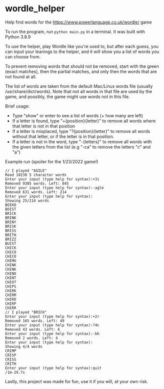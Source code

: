 # wordle_helper

Help find words for the https://www.powerlanguage.co.uk/wordle/ game

To run the program, run `python main.py` in a terminal. It was built with Python 3.8.9

To use the helper, play Wordle like you're used to, but after each guess, you can input your leanings to the helper,
and it will show you a list of words you can choose from.

To prevent removing words that should not be removed, start with the green (exact matches), then the partial matches, and only then the words
that are not found at all.

The list of words are taken from the default Mac/Linux words file (usually /usr/share/dict/words).
Note that not all words in that file are used by the game, and possibly, the game might use words not in this file.

Brief usage:

- Type "show" or enter to see a list of words (+ how many are left)
- If a letter is found, type "+{position}{letter}" to remove all words where that letter is not in that position
- If a letter is misplaced, type "?{position}{letter}" to remove all words without that letter, or if the letter is in that position.
- If a letter is not in the word, type "-{letters}" to remove all words with the given letters from the list
  (e.g "-ca" to remove the letters "c" and "a")

Example run (spoiler for the 1/23/2022 game!)

```
// I played "AGILE"
Read 10230 5 character words
Enter your input (type help for syntax):+3i
Removed 9385 words. Left: 845
Enter your input (type help for syntax):-agle
Removed 631 words. Left: 214
Enter your input (type help for syntax):
Showing 25/214 words
BOIKO
BOIST
BRICK
BRINK
BRINY
BRISK
BRISS
BRITH
BRIZZ
BUIST
CHICK
CHICO
CHICO
CHIMU
CHINK
CHINK
CHINO
CHINT
CHIOT
CHIPS
CHIRK
CHIRM
CHIRO
CHIRP
CHIRR
// I played "BRICK"
Enter your input (type help for syntax):+2r
Removed 165 words. Left: 49
Enter your input (type help for syntax):?4c
Removed 43 words. Left: 6
Enter your input (type help for syntax):-bk
Removed 2 words. Left: 4
Enter your input (type help for syntax):
Showing 4/4 words
CRIMP
CRISP
CRISS
CRITH
Enter your input (type help for syntax):quit                                                                                                                 /1m-29.7s
```

Lastly, this project was made for fun, use it if you will, at your own risk.
